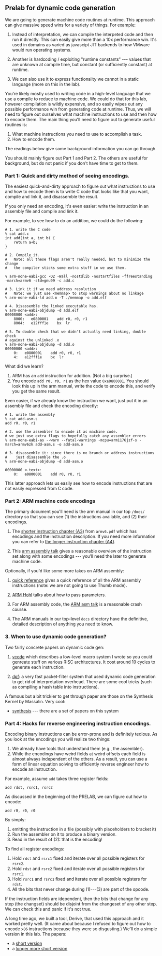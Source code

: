 ## Prelab for dynamic code generation

We are going to generate machine code routines at runtime.
This approach can give massive speed wins for a variety of things.  For 
example:

   1.  Instead of interpretation, we can compile the interpeted code
      and then run it directly.   This can easily give more than a 10x
      performance win.  It's used in domains as varied as javascipt 
      JIT backends to how VMware would run operating systems.

   2. Another
      is hardcoding / exploiting "runtime constants" --- values that are
      unknown at compile time, but constant (or sufficiently constant)
      at runtime.

   3. We can also use it to express functionality we cannot in a static language
      (more on this in the lab).

You're likely mostly used to writing code in a high-level language that 
we use a compile to reduce to machine code.  We could do that for this
lab, however compilation is wildly expensive, and so easily wipes out any
possible performance win from generating code at runtime.  Thus, we will
need to figure out ourselves what machine instructions to use and then
how to encode them.  The main thing 
you'll need to figure out to generate useful routines is:

   1. What machine instructions you need to use to accomplish a task.
   2. How to encode them.

The readings below give some background information you can go through.

You should mainly figure out Part 1 and Part 2.  The others are useful
for background, but do not panic if you don't have time to get to them.

### Part 1: Quick and dirty method of seeing encodings.

The easiest quick-and-dirty approach to figure out what instructions to
use and how to encode them is to write C code that looks like that you
want, compile and link it, and disassemble the result.

If you only need an encoding, it's even easier: write the instruction in an
assembly file and compile and link it.

For example, to see how to do an addition, we could do the following:

    # 1. write the C code
    % cat add.c
    int add(int a, int b) { 
        return a+b; 
    }

    # 2. Compile it.
    #   Note: all these flags aren't really needed, but to minimize the change
    #   the compiler sticks some extra stuff in we use them.

    % arm-none-eabi-gcc -O2 -Wall -nostdlib -nostartfiles -ffreestanding  -march=armv6 -std=gnu99 -c add.c 

    # 3. Link it if we need address resolution
    #   Note: we just use <memmap> to stop warnings about no linkage
    % arm-none-eabi-ld add.o -T ./memmap -o add.elf 

    # 4. Disassemble the linked executable has.
    % arm-none-eabi-objdump -d add.elf 
    00008000 <add>:
        8000:   e0800001    add r0, r0, r1
        8004:   e12fff1e    bx  lr

    # 5. To double check that we didn't actually need linking, double check
    # against the unlinked .o
    % arm-none-eabi-objdump -d add.o 
    00000000 <add>:
        0:   e0800001    add r0, r0, r1
        4:   e12fff1e    bx  lr


What did we learn?
  1. ARM has an `add` instruction for addition.  (Not a big surprise.)
  2. You encode `add r0, r0, r1` as the hex value `0xe0800001`.   You should
     look this up in the arm manual, write the code to encode this, and 
     verify you get the same result.

Even easier, if we already know the instruction we want, just put it in
an assembly file and check the encoding directly:

    # 1. write the assembly
    % cat add-asm.s
    add r0, r0, r1

    # 2. use the assembler to encode it as machine code.
    # we just use extra flags to hopefully catch any assembler errors
    % arm-none-eabi-as --warn --fatal-warnings -mcpu=arm1176jzf-s -march=armv6zk add-asm.s -o add-asm.o

    # 3. disassemble it: since there is no branch or address instructions 
    #    just disassemble the .o
    % arm-none-eabi-objdump -d add-asm.o 

    00000000 <.text>:
        0:   e0800001    add r0, r0, r1

This latter approach lets us easily see how to encode instructions that 
are not easily expressed from C code.

### Part 2: ARM machine code encodings

The primary
document you'll need is the arm manual in our top `/docs/` directory so that
you can see (1) the instructions available, and (2) their encodings.

  1. The [shorter instruction chapter (A3)](../../docs/armv6-inst.pdf)
     from `armv6.pdf`  which has encodings and the instruction
     description.  If you need more information you can refer to
     [the longer instruction chapter (A4)](../../docs/armv6-inst.pdf).
     
  2. This [arm assembly talk](./docs/Lecture8.pdf) gives a reasonable
     overview of the instruction set along with some encodings --- you'll
     need the later to generate machine code.

Optionally, if you'd like some more takes on ARM assembly:
  1. [quick reference](../../docs/arm-asm-quick-ref.pdf) gives a quick
     reference of all the ARM assembly instructions (note: we are not
     going to use Thumb mode).

  1. [ARM Hohl](./docs/subroutines.hohl-arm-asm.pdf) talks about how to pass
     parameters.
  2. For ARM assembly code, the [ARM asm talk](./docs/Arm_EE382N_4.pdf) 
     is a reasonable crash course.
  3. The ARM manuals in our top-level `docs` directory have the definitive,
     detailed description of anything you need to know.

### 3. When to use dynamic code generation?

Two fairly concrete papers on dynamic code gen:
  1. [vcode](./docs/cs343-annot-vcode.pdf) which describes a low-level
     macro system I wrote so you could genreate stuff on various
     RISC architectures.  It cost around 10 cycles to generate each
     instruction.

  2. [dpf](./docs/dpf-sigcomm96.pdf): a very fast packet-filter system
     that used dynamic code generation to get rid of interpretation overhead.
     There are some cool tricks (such as compiling a hash table into instructions).


A famous but a bit trickier to get through paper are those on the Synthesis
Kernel by Massalin.  Very cool:
   - [synthesis](./docs/synthesis.pdf) --- there are a set of papers on this
     system


### Part 4: Hacks for reverse engineering instruction encodings.

Encoding binary instructions can be error-prone and is definitely tedious.
As you look at the encodings you will realize two things:
   1. We already have tools that understand them (e.g., the assembler).
   2. While the encodings have weird fields at weird offsets each field 
      is almost always independent of the others.
As a result, you can use a form of linear equation solving to 
efficiently reverse engineer how to encode an instruction.  

For example, assume `add` takes three register fields:

    add rdst, rsrc1, rsrc2

As discussed in the beginning of the PRELAB, we 
can figure out how to encode:
   
    add r0, r0, r0

By simply:
  1. emitting the instruction in a file (possibly with placeholders
     to bracket it)
  2. Run the assembler on it to produce a binary version.
  3. Read in the result of (2): that is the encoding!

To find all register encodings:
  1. Hold `rdst` and `rsrc1` fixed and iterate over all possible
     registers for `rsrc2`.  
  2. Hold `rdst` and `rsrc2` fixed and iterate over all possible
     registers for `rsrc1`.
  3. Hold `rsrc1` and `rsrc1` fixed and iterate over all possible
     registers for `rdst`.
  4. All the bits that never change during (1)---(3) are part of the opcode.

If the instruction fields are idependent, then the bits that change for
any step (the changset) should be disjoint from the changeset of any
other step.  We can check this and panic if it's not true.

A long time ago, we built a tool, Derive, that used this approach
and it worked pretty well.  (It came about because I refused to figure out
how to encode `x86` instructions because they were so disgusting.)  We'll
do a simple version in this lab.  The papers:
   - a [short version](docs/derive-short.pdf)
   - a [longer more short version](docs/derive-short.pdf)
